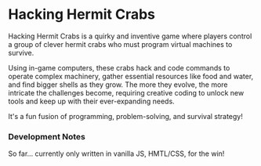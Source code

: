 # Hacking Hermit Crabs

Hacking Hermit Crabs is a quirky and inventive game where players control a group of clever hermit crabs who must program virtual machines to survive.

Using in-game computers, these crabs hack and code commands to operate complex machinery, gather essential resources like food and water, and find bigger shells as they grow. The more they evolve, the more intricate the challenges become, requiring creative coding to unlock new tools and keep up with their ever-expanding needs. 
 
It's a fun fusion of programming, problem-solving, and survival strategy!

### Development Notes

So far... currently only written in vanilla JS, HMTL/CSS, for the win!
